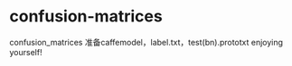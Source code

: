 # confusion-matrices
confusion_matrices
准备caffemodel，label.txt，test(bn).prototxt
enjoying yourself!

